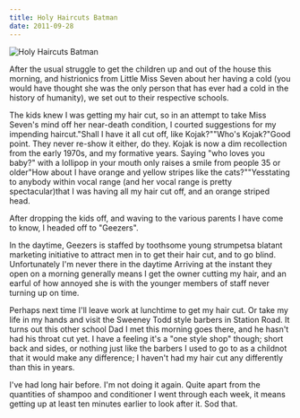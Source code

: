 ```yaml
---
title: Holy Haircuts Batman
date: 2011-09-28
---
```


![Holy Haircuts Batman](https://source.unsplash.com/qTpc0Vj4YoE/1600x900)

After the usual struggle to get the children up and out of the house this morning, and histrionics from Little Miss Seven about her having a cold (you would have thought she was the only person that has ever had a cold in the history of humanity), we set out to their respective schools.

The kids knew I was getting my hair cut, so in an attempt to take Miss Seven's mind off her near-death condition, I courted suggestions for my impending haircut."Shall I have it all cut off, like Kojak?""Who's Kojak?"Good point. They never re-show it either, do they. Kojak is now a dim recollection from the early 1970s, and my formative years. Saying "who loves you baby?" with a lollipop in your mouth only raises a smile from people 35 or older"How about I have orange and yellow stripes like the cats?""Yesstating to anybody within vocal range (and her vocal range is pretty spectacular)that I was having all my hair cut off, and an orange striped head.

After dropping the kids off, and waving to the various parents I have come to know, I headed off to "Geezers".

In the daytime, Geezers is staffed by toothsome young strumpetsa blatant marketing initiative to attract men in to get their hair cut, and to go blind. Unfortunately I'm never there in the daytime Arriving at the instant they open on a morning generally means I get the owner cutting my hair, and an earful of how annoyed she is with the younger members of staff never turning up on time.

Perhaps next time I'll leave work at lunchtime to get my hair cut. Or take my life in my hands and visit the Sweeney Todd style barbers in Station Road. It turns out this other school Dad I met this morning goes there, and he hasn't had his throat cut yet. I have a feeling it's a "one style shop" though; short back and sides, or nothing just like the barbers I used to go to as a childnot that it would make any difference; I haven't had my hair cut any differently than this in years.

I've had long hair before. I'm not doing it again. Quite apart from the quantities of shampoo and conditioner I went through each week, it means getting up at least ten minutes earlier to look after it. Sod that.